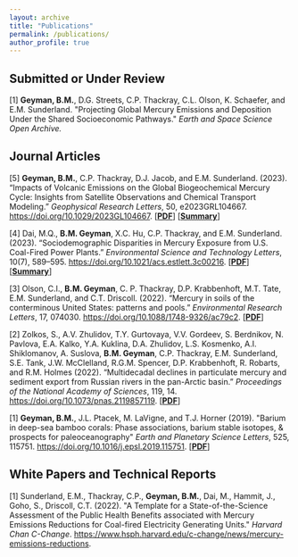 ```yaml
---
layout: archive
title: "Publications"
permalink: /publications/
author_profile: true
---
```


## Submitted or Under Review

[1] **Geyman, B.M.**, D.G. Streets, C.P. Thackray, C.L. Olson, K. Schaefer, and E.M. Sunderland. "Projecting Global Mercury Emissions and Deposition Under the Shared Socioeconomic Pathways." _Earth and Space Science Open Archive._

## Journal Articles

[5] **Geyman, B.M.**, C.P. Thackray, D.J. Jacob, and E.M. Sunderland. (2023). “Impacts of Volcanic Emissions on the Global Biogeochemical Mercury Cycle: Insights from Satellite Observations and Chemical Transport Modeling.” *Geophysical Research Letters*, 50, e2023GRL104667. <a href="https://doi.org/10.1029/2023GL104667">https://doi.org/10.1029/2023GL104667</a>. \[**[PDF](https://agupubs.onlinelibrary.wiley.com/doi/pdfdirect/10.1029/2023GL104667?download=true)**\] \[**[Summary](https://seas.harvard.edu/news/2023/11/human-emissions-increased-mercury-atmosphere-sevenfold)**\]

[4] Dai, M.Q., **B.M. Geyman**, X.C. Hu, C.P. Thackray, and E.M. Sunderland. (2023). “Sociodemographic Disparities in Mercury Exposure from U.S. Coal-Fired Power Plants.” *Environmental Science and Technology Letters*, 10(7), 589–595.  <a href="https://doi.org/10.1021/acs.estlett.3c00216">https://doi.org/10.1021/acs.estlett.3c00216</a>. \[**[PDF](https://pubs.acs.org/doi/pdf/10.1021/acs.estlett.3c00216)**\] \[**[Summary](https://seas.harvard.edu/news/2023/06/despite-major-progress-nationally-two-mercury-emissions-hotspots-remain)**\]

[3] Olson, C.I., **B.M. Geyman**, C. P. Thackray, D.P. Krabbenhoft, M.T. Tate, E.M. Sunderland, and C.T. Driscoll. (2022). “Mercury in soils of the conterminous United States: patterns and pools.” *Environmental Research Letters*, 17, 074030. <a href="https://doi.org/10.1088/1748-9326/ac79c2">https://doi.org/10.1088/1748-9326/ac79c2</a>. \[**[PDF](https://bgeyman.github.io/files/Olson_et_al_2022_mercury_in_conterminous_US_soils.pdf)**\]

[2] Zolkos, S., A.V. Zhulidov, T.Y. Gurtovaya, V.V. Gordeev, S. Berdnikov, N. Pavlova, E.A. Kalko, Y.A. Kuklina, D.A. Zhulidov, L.S. Kosmenko, A.I. Shiklomanov, A. Suslova, **B.M. Geyman**, C.P. Thackray, E.M. Sunderland, S.E. Tank, J.W. McClelland, R.G.M. Spencer, D.P. Krabbenhoft, R. Robarts, and R.M. Holmes (2022). “Multidecadal declines in particulate mercury and sediment export from Russian rivers in the pan-Arctic basin.” *Proceedings of the National Academy of Sciences*, 119, 14. <a href="https://doi.org/10.1073/pnas.2119857119">https://doi.org/10.1073/pnas.2119857119</a>. \[**[PDF](https://bgeyman.github.io/files/Zolkos_et_al_2022_mercury_declines_pan_arctic_russian_rivers.pdf)**\]

[1] **Geyman, B.M.**, J.L. Ptacek, M. LaVigne, and T.J. Horner (2019). "Barium in deep-sea bamboo corals: Phase associations, barium stable isotopes, & prospects for paleoceanography" *Earth and Planetary Science Letters*, 525, 115751. <a href="https://doi.org/10.1016/j.epsl.2019.115751">https://doi.org/10.1016/j.epsl.2019.115751</a>. \[**[PDF](https://bgeyman.github.io/files/Geyman_and_Ptacek_et_al_2019_barium_bamboo_corals.pdf)**\]

## White Papers and Technical Reports

[1] Sunderland, E.M., Thackray, C.P., **Geyman, B.M.**, Dai, M., Hammit, J., Goho, S., Driscoll, C.T. (2022). "A Template for a State-of-the-Science Assessment of the Public Health Benefits associated with Mercury Emissions Reductions for Coal-fired Electricity Generating Units." *Harvard Chan C-Change*. <a href="https://www.hsph.harvard.edu/c-change/news/mercury-emissions-reductions">https://www.hsph.harvard.edu/c-change/news/mercury-emissions-reductions</a>.
